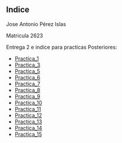 ## Indice
Jose Antonio Pérez Islas

Matricula 2623

Entrega 2 e indice para practicas Posteriores:
- [Practica_1](/Proyecto_1/Script/Antonio_Perez.md)
- [Practica_3](https://github.com/Antonio1886/Practica_3.3_Lenguaje_Inter.git)
- [Practica_5](/Practica_5/practica-5.md)
- [Practica_6](/Practica_6/)
- [Practica_7](/Practica_7/)
- [Practica_8](/Practica_8/)
- [Practica_9](/Practica_9/)
- [Practica_10](/Practica_10/)
- [Practica_11](/Practica_11/)
- [Practica_12](/Practica_12/)
- [Practica_13](/Practica_13/)
- [Practica_14](/Practica_14/)
- [Practica_15](/Practica_15/)